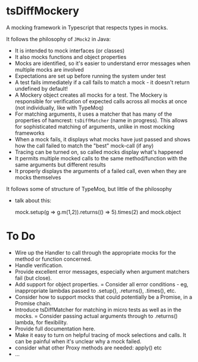 # tsDiffMockery

A mocking framework in Typescript that respects types in mocks.

It follows the philosophy of `JMock2` in Java:
 - It is intended to mock interfaces (or classes)
 - It also mocks functions and object properties
 - Mocks are identified, so it's easier to understand error messages when multiple mocks are involved
 - Expectations are set up before running the system under test
 - A test fails immediately if a call fails to match a mock - it doesn't return undefined by default!
 - A Mockery object creates all mocks for a test. 
   The Mockery is responsible for verification of expected calls across all mocks at once (not individually, like with TypeMoq)
 - For matching arguments, it uses a matcher that has many of the properties of hamcrest: `tsDiffMatcher` (name in progress).
   This allows for sophisticated matching of arguments, unlike in most mocking frameworks
 - When a mock fails, it displays what mocks have just passed and shows how the call failed to match the "best" mock-call (if any)
 - Tracing can be turned on, so called mocks display what's happened
 - It permits multiple mocked calls to the same method/function with the same arguments but different results
 - It properly displays the arguments of a failed call, even when they are mocks themselves
 

It follows some of structure of TypeMoq, but little of the philosophy
 - talk about this:
  
   mock.setup(g => g.m(1,2)).returns(() => 5).times(2)  and mock.object
    
# To Do

 - Wire up the Handler to call through the appropriate mocks for the method or function concerned.
 - Handle verification.
 - Provide excellent error messages, especially when argument matchers fail (but close).
 - Add support for object properties.
 = Consider all error conditions - eg, inappropriate lambdas passed to .setup(), .returns(), .times(), etc.
 - Consider how to support mocks that could potentially be a Promise, in a Promise chain.
 - Introduce tsDiffMatcher for matching in micro tests as well as in the mocks.
 = Consider passing actual arguments through to .returns() lambda, for flexibility.
 - Provide full documentation here.
 - Make it easy to turn on helpful tracing of mock selections and calls. 
   It can be painful when it's unclear why a mock failed.
 - consider what other Proxy methods are needed: apply() etc
 - ...